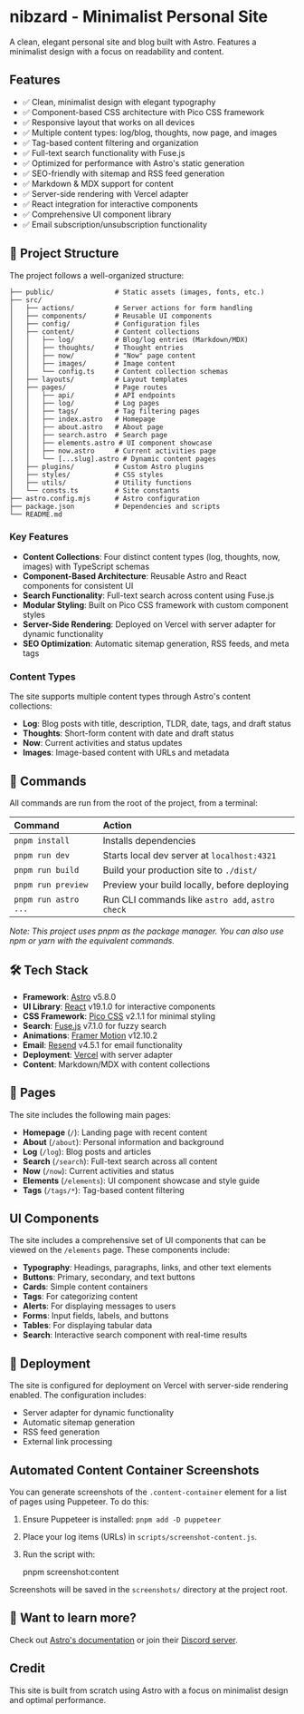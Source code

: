 # nibzard - Minimalist Personal Site

A clean, elegant personal site and blog built with Astro. Features a minimalist design with a focus on readability and content.

## Features

- ✅ Clean, minimalist design with elegant typography
- ✅ Component-based CSS architecture with Pico CSS framework
- ✅ Responsive layout that works on all devices
- ✅ Multiple content types: log/blog, thoughts, now page, and images
- ✅ Tag-based content filtering and organization
- ✅ Full-text search functionality with Fuse.js
- ✅ Optimized for performance with Astro's static generation
- ✅ SEO-friendly with sitemap and RSS feed generation
- ✅ Markdown & MDX support for content
- ✅ Server-side rendering with Vercel adapter
- ✅ React integration for interactive components
- ✅ Comprehensive UI component library
- ✅ Email subscription/unsubscription functionality

## 🚀 Project Structure

The project follows a well-organized structure:

```text
├── public/               # Static assets (images, fonts, etc.)
├── src/
│   ├── actions/          # Server actions for form handling
│   ├── components/       # Reusable UI components
│   ├── config/           # Configuration files
│   ├── content/          # Content collections
│   │   ├── log/          # Blog/log entries (Markdown/MDX)
│   │   ├── thoughts/     # Thought entries
│   │   ├── now/          # "Now" page content
│   │   ├── images/       # Image content
│   │   └── config.ts     # Content collection schemas
│   ├── layouts/          # Layout templates
│   ├── pages/            # Page routes
│   │   ├── api/          # API endpoints
│   │   ├── log/          # Log pages
│   │   ├── tags/         # Tag filtering pages
│   │   ├── index.astro   # Homepage
│   │   ├── about.astro   # About page
│   │   ├── search.astro  # Search page
│   │   ├── elements.astro # UI component showcase
│   │   ├── now.astro     # Current activities page
│   │   └── [...slug].astro # Dynamic content pages
│   ├── plugins/          # Custom Astro plugins
│   ├── styles/           # CSS styles
│   ├── utils/            # Utility functions
│   └── consts.ts         # Site constants
├── astro.config.mjs      # Astro configuration
├── package.json          # Dependencies and scripts
└── README.md
```

### Key Features

- **Content Collections**: Four distinct content types (log, thoughts, now, images) with TypeScript schemas
- **Component-Based Architecture**: Reusable Astro and React components for consistent UI
- **Search Functionality**: Full-text search across content using Fuse.js
- **Modular Styling**: Built on Pico CSS framework with custom component styles
- **Server-Side Rendering**: Deployed on Vercel with server adapter for dynamic functionality
- **SEO Optimization**: Automatic sitemap generation, RSS feeds, and meta tags

### Content Types

The site supports multiple content types through Astro's content collections:

- **Log**: Blog posts with title, description, TLDR, date, tags, and draft status
- **Thoughts**: Short-form content with date and draft status
- **Now**: Current activities and status updates
- **Images**: Image-based content with URLs and metadata

## 🧞 Commands

All commands are run from the root of the project, from a terminal:

| Command                    | Action                                           |
| :------------------------ | :----------------------------------------------- |
| `pnpm install`             | Installs dependencies                            |
| `pnpm run dev`             | Starts local dev server at `localhost:4321`      |
| `pnpm run build`           | Build your production site to `./dist/`          |
| `pnpm run preview`         | Preview your build locally, before deploying     |
| `pnpm run astro ...`       | Run CLI commands like `astro add`, `astro check` |

*Note: This project uses pnpm as the package manager. You can also use npm or yarn with the equivalent commands.*

## 🛠️ Tech Stack

- **Framework**: [Astro](https://astro.build) v5.8.0
- **UI Library**: [React](https://react.dev) v19.1.0 for interactive components
- **CSS Framework**: [Pico CSS](https://picocss.com) v2.1.1 for minimal styling
- **Search**: [Fuse.js](https://fusejs.io) v7.1.0 for fuzzy search
- **Animations**: [Framer Motion](https://www.framer.com/motion/) v12.10.2
- **Email**: [Resend](https://resend.com) v4.5.1 for email functionality
- **Deployment**: [Vercel](https://vercel.com) with server adapter
- **Content**: Markdown/MDX with content collections

## 📄 Pages

The site includes the following main pages:

- **Homepage** (`/`): Landing page with recent content
- **About** (`/about`): Personal information and background
- **Log** (`/log`): Blog posts and articles
- **Search** (`/search`): Full-text search across all content
- **Now** (`/now`): Current activities and status
- **Elements** (`/elements`): UI component showcase and style guide
- **Tags** (`/tags/*`): Tag-based content filtering

## UI Components

The site includes a comprehensive set of UI components that can be viewed on the `/elements` page. These components include:

- **Typography**: Headings, paragraphs, links, and other text elements
- **Buttons**: Primary, secondary, and text buttons
- **Cards**: Simple content containers
- **Tags**: For categorizing content
- **Alerts**: For displaying messages to users
- **Forms**: Input fields, labels, and buttons
- **Tables**: For displaying tabular data
- **Search**: Interactive search component with real-time results

## 🚀 Deployment

The site is configured for deployment on Vercel with server-side rendering enabled. The configuration includes:

- Server adapter for dynamic functionality
- Automatic sitemap generation
- RSS feed generation
- External link processing

## Automated Content Container Screenshots

You can generate screenshots of the `.content-container` element for a list of pages using Puppeteer. To do this:

1. Ensure Puppeteer is installed: `pnpm add -D puppeteer`
2. Place your log items (URLs) in `scripts/screenshot-content.js`.
3. Run the script with:

   pnpm screenshot:content

Screenshots will be saved in the `screenshots/` directory at the project root.

## 👀 Want to learn more?

Check out [Astro's documentation](https://docs.astro.build) or join their [Discord server](https://astro.build/chat).

## Credit

This site is built from scratch using Astro with a focus on minimalist design and optimal performance.
